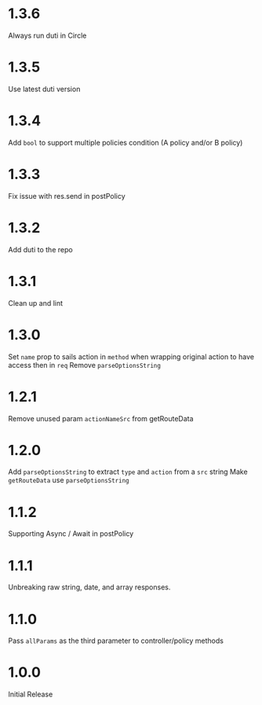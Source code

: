 # 1.3.6
Always run duti in Circle

# 1.3.5
Use latest duti version

# 1.3.4
Add `bool` to support multiple policies condition (A policy and/or B policy)

# 1.3.3
Fix issue with res.send in postPolicy

# 1.3.2
Add duti to the repo

# 1.3.1
Clean up and lint

# 1.3.0
Set `name` prop to sails action in `method` when wrapping original action to have access then in `req`
Remove `parseOptionsString`

# 1.2.1
Remove unused param `actionNameSrc` from getRouteData

# 1.2.0
Add `parseOptionsString` to extract `type` and `action` from a `src` string
Make `getRouteData` use `parseOptionsString`

# 1.1.2
Supporting Async / Await in postPolicy

# 1.1.1
Unbreaking raw string, date, and array responses.

# 1.1.0
Pass `allParams` as the third parameter to controller/policy methods

# 1.0.0
Initial Release
